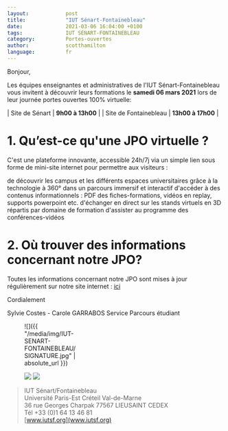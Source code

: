 ```yaml
---
layout:            post
title:             "IUT Sénart-Fontainebleau"
date:              2021-03-06 16:04:00 +0100
tags:              IUT SÉNART-FONTAINEBLEAU
category:          Portes-ouvertes
author:            scotthamilton
language:          fr
---
```


Bonjour,

Les équipes enseignantes et administratives de l'IUT Sénart-Fontainebleau vous invitent à découvrir leurs formations le **samedi 06 mars 2021** lors de leur journée portes ouvertes 100% virtuelle:

| Site de Sénart | **9h00 à 13h00** |
| Site de Fontainebleau | **13h00 à 17h00** |

# 1. Qu’est-ce qu'une JPO virtuelle ?

C'est une plateforme innovante, accessible 24h/7j via un simple lien sous forme de mini-site internet pour permettre aux visiteurs :

de découvrir les campus et les différents espaces universitaires grâce à la technologie à 360° dans un parcours immersif et interactif
d'accéder à des contenus informationnels : PDF des fiches-formations, vidéos en replay, supports powerpoint etc.
d'échanger en direct sur les stands virtuels en 3D répartis par domaine de formation
d'assister au programme des conférences-vidéos

# 2. Où trouver des informations concernant notre JPO?

Toutes les informations concernant notre JPO sont mises à jour régulièrement sur notre site internet : [ici](https://www.iutsf.u-pec.fr/l-iut/actualites-de-l-iut/journee-portes-ouvertes-virtuelles)



Cordialement

Sylvie Costes - Carole GARRABOS
Service Parcours étudiant 

<figure markdown="1" style="width: 25%">   
   ![]({{ "/media/img/IUT-SENART-FONTAINEBLEAU/SIGNATURE.jpg" | absolute_url }})
</figure>

<div class="album">
   <figure>
      <img src="{{ "/media/img/IUT-SENART-FONTAINEBLEAU/PROGRAMME-1.jpg" | absolute_url }}" />
      <img src="{{ "/media/img/IUT-SENART-FONTAINEBLEAU/PROGRAMME-2.jpg" | absolute_url }}" />
   </figure>
</div>

 > IUT Sénart/Fontainebleau  
 > Université Paris-Est Créteil Val-de-Marne  
 > 36 rue Georges Charpak 77567 LIEUSAINT CEDEX  
 > Tél +33 (0)1 64 13 46 81  
 > [www.iutsf.org](www.iutsf.org)


